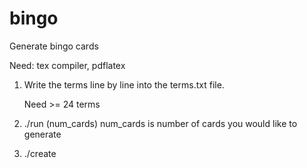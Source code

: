 # bingo
Generate bingo cards

Need: tex compiler, pdflatex

1) Write the terms line by line into the terms.txt file.
  
    Need >= 24 terms

2) ./run (num_cards)
    num_cards is number of cards you would like to generate

3) ./create
